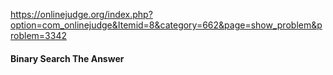 https://onlinejudge.org/index.php?option=com_onlinejudge&Itemid=8&category=662&page=show_problem&problem=3342

#### Binary Search The Answer